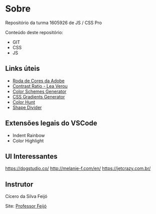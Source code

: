 # Sobre
Repositório da turma 1605926 de JS / CSS Pro

Conteúdo deste repositório:

* GIT
* CSS
* JS

## Links úteis
* [Roda de Cores da Adobe](https://color.adobe.com/pt/create/color-wheel)
* [Contrast Ratio - Lea Verou](https://contrast-ratio.com/)
* [Color Schemes Generator](https://coolors.co/)
* [CSS Gradients Generator](https://cssgradient.io/)
* [Color Hunt](https://colorhunt.co/)
* [Shape Divider](https://www.shapedivider.app/)


## Extensões legais do VSCode
* Indent Rainbow
* Color Highlight

## UI Interessantes
https://dogstudio.co/
http://melanie-f.com/en/
https://jetcrazy.com.br/




## Instrutor
Cícero da Silva Feijó

Site: [Professor Feijó](http://professorfeijo.com.br)

